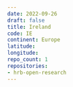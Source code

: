 ```yaml
---
date: 2022-09-26
draft: false
title: Ireland
code: IE
continent: Europe
latitude:
longitude:
repo_count: 1
repositories:
- hrb-open-research
---
```



